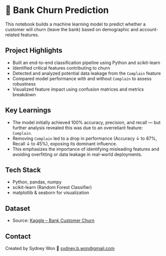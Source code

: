 # 🏦 Bank Churn Prediction
This notebook builds a machine learning model to predict whether a customer will churn (leave the bank) based on demographic and account-related features. 


## Project Highlights

- Built an end-to-end classification pipeline using Python and scikit-learn
- Identified critical features contributing to churn
- Detected and analyzed potential data leakage from the `Complain` feature
- Compared model performance with and without `Complain` to assess robustness
- Visualized feature impact using confusion matrices and metrics breakdown


## Key Learnings

- The model initially achieved 100% accuracy, precision, and recall — but further analysis revealed this was due to an overreliant feature: `Complain`.
- Removing `Complain` led to a drop in performance (Accuracy ↓ to 87%, Recall ↓ to 45%), exposing its dominant influence.
- This emphasizes the importance of identifying misleading features and avoiding overfitting or data leakage in real-world deployments.


## Tech Stack

- Python, pandas, numpy
- scikit-learn (Random Forest Classifier)
- matplotlib & seaborn for visualization


## Dataset

- Source: [Kaggle – Bank Customer Churn](https://www.kaggle.com/datasets/radheshyamkollipara/bank-customer-churn)


## Contact

Created by Sydney Won
📧 sydney.b.won@gmail.com 
